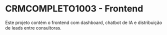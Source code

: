 # CRMCOMPLETO1003 - Frontend

Este projeto contém o frontend com dashboard, chatbot de IA e distribuição de leads entre consultoras.
